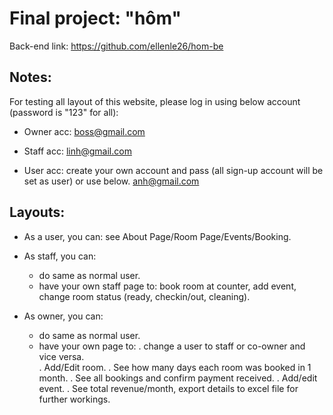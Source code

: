 # Final project: "hôm"

Back-end link: https://github.com/ellenle26/hom-be

## Notes:

For testing all layout of this website, please log in using below account (password is "123" for all):

* Owner acc:
boss@gmail.com

* Staff acc:
linh@gmail.com

* User acc: create your own account and pass (all sign-up account will be set as user) or use below.
anh@gmail.com

## Layouts:

- As a user, you can:
  see About Page/Room Page/Events/Booking.
  
- As staff, you can:
  + do same as normal user.
  + have your own staff page to: book room at counter, add event, change room status (ready, checkin/out, cleaning).
  
- As owner, you can:
  + do same as normal user.
  + have your own page to:
    . change a user to staff or co-owner and vice versa.<br/>
    . Add/Edit room.
    . See how many days each room was booked in 1 month.
    . See all bookings and confirm payment received.
    . Add/edit event.
    . See total revenue/month, export details to excel file for further workings.
